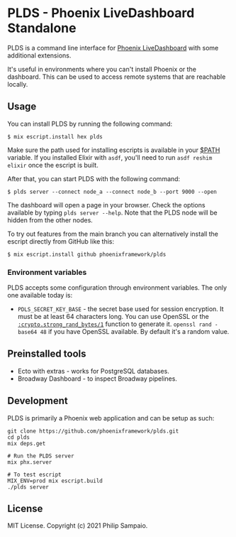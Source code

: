 # PLDS - Phoenix LiveDashboard Standalone

<!-- MDOC !-->

PLDS is a command line interface for [Phoenix LiveDashboard](https://github.com/phoenixframework/phoenix_live_dashboard)
with some additional extensions.

It's useful in environments where you can't install Phoenix or the dashboard.
This can be used to access remote systems that are reachable locally.

## Usage

You can install PLDS by running the following command:

    $ mix escript.install hex plds

Make sure the path used for installing escripts is available in your
[$PATH](https://en.wikipedia.org/wiki/PATH_(variable)) variable.
If you installed Elixir with `asdf`, you'll need to run `asdf reshim elixir`
once the escript is built.

After that, you can start PLDS with the following command:

    $ plds server --connect node_a --connect node_b --port 9000 --open

The dashboard will open a page in your browser.
Check the options available by typing `plds server --help`.
Note that the PLDS node will be hidden from the other nodes.

To try out features from the main branch you can alternatively
install the escript directly from GitHub like this:

    $ mix escript.install github phoenixframework/plds

### Environment variables

PLDS accepts some configuration through environment variables.
The only one available today is:

* `PDLS_SECRET_KEY_BASE` - the secret base used for session encryption. It must
  be at least 64 characters long. You can use OpenSSL or the [`:crypto.strong_rand_bytes/1`](https://erlang.org/doc/man/crypto.html#strong_rand_bytes-1) function to generate it.
  `openssl rand -base64 48` if you have OpenSSL available.
  By default it's a random value.

## Preinstalled tools

- Ecto with extras - works for PostgreSQL databases.
- Broadway Dashboard - to inspect Broadway pipelines.

<!-- MDOC !-->

## Development

PLDS is primarily a Phoenix web application and can be setup as such:

```shell
git clone https://github.com/phoenixframework/plds.git
cd plds
mix deps.get

# Run the PLDS server
mix phx.server

# To test escript
MIX_ENV=prod mix escript.build
./plds server
```

## License

MIT License. Copyright (c) 2021 Philip Sampaio.
